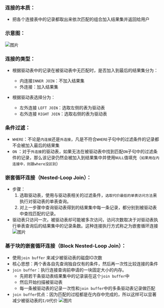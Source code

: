 ### 连接的本质：
* 把各个连接表中的记录都取出来依次匹配的组合加入结果集并返回给用户

### 示意图：
![图片](https://raw.staticdn.net/Navyum/imgbed/pic/IMG/0be1fc0637e1a70c9d00ff71c0af9af6.png)

### 连接的类型：
* 根据驱动表中的记录在被驱动表中无匹配时，是否加入到最后的结果集分为：
    * 内连接`INNER JOIN`：不加入结果集
    * 外连接：加入结果集

* 根据驱动表选择分为：
    * 左外连接 `LEFT JOIN`：选取左侧的表为驱动表
    * 右外连接 `RIGHT JOIN`：选取右侧的表为驱动表

### 条件过滤：
* `WHERE`：不论是`内连接`还是`外连接`，凡是不符合`WHERE`子句中的过滤条件的记录都不会被加入最后的结果集
* `ON` ：对于`外连接`的驱动表，如果无法在被驱动表中找到匹配`ON`子句中的过滤条件的记录，那么该记录仍然会被加入到结果集中并使用`NULL`值填充（`如果用在内连接中，则跟where没区别`） 

### 嵌套循环连接（Nested-Loop Join）：
* 步骤：
    1. 选取驱动表，使用与驱动表相关的过滤条件，`选取代价最低的单表访问方法`来执行对驱动表的单表查询。
    2. 对上一步骤中查询驱动表得到的结果集中每一条记录，都分别到被驱动表中查找匹配的记录。
* 驱动表只访问一次，被驱动表却可能被多次访问，访问次数取决于对驱动表执行单表查询后的结果集中的记录条数。这种连接执行方式称之为嵌套循环连接 
![图片](https://raw.staticdn.net/Navyum/imgbed/pic/IMG/2f4ba9ec46548c16bd2471a8eaa52163.png)

### 基于块的嵌套循环连接（Block Nested-Loop Join）：
* 使用`join buffer` 来减少被驱动表的磁盘IO次数
* 核心思想：两个表各自先查询独自仅有的条件，然后再一次性比较连接的条件
* `join buffer`：执行连接查询前申请的一块固定大小的内存。
    * 先把若干条驱动表结果集中的记录装在这个`join buffer`中
    * 然后开始扫描被驱动表
    * 每一条被驱动表的记录一次性和`join buffer`中的多条驱动表记录做匹配
* `join buffer`优点：因为匹配的过程都是在内存中完成的，所以这样可以显著减少被驱动表的`I/O`代价 
![图片](https://raw.staticdn.net/Navyum/imgbed/pic/IMG/85952242c137a46ce5ee9e67c21f4745.png)